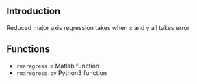 ## Introduction
Reduced major axis regression takes when `x` and `y` all takes error

## Functions

- `rmaregress.m`
Matlab function
- `rmaregress.py`
Python3 function
